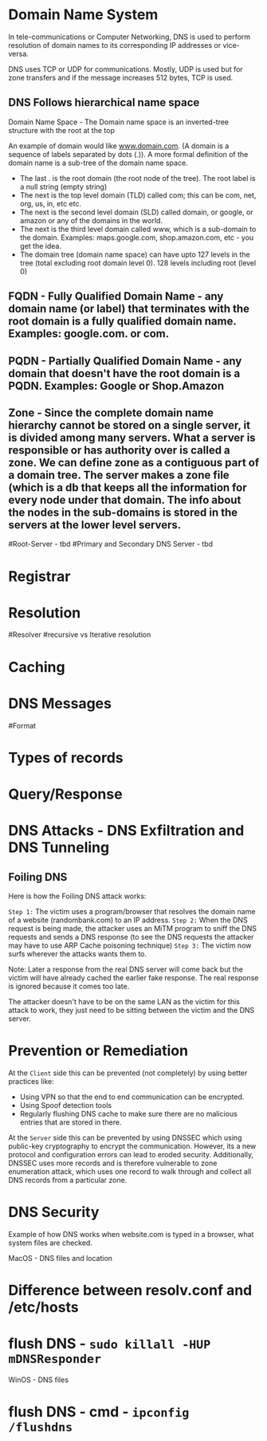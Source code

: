 # Domain Name System

In tele-communications or Computer Networking, DNS is used to perform resolution of domain names to its corresponding IP addresses or vice-versa.

DNS uses TCP or UDP for communications. Mostly, UDP is used but for zone transfers and if the message increases 512 bytes, TCP is used.

## DNS Follows hierarchical name space 

 Domain Name Space - The Domain name space is an inverted-tree structure with the root at the top

An example of domain would like www.domain.com. (A domain is a sequence of labels separated by dots (.)). A more formal definition of the domain name is a  sub-tree of the domain name space.

- The last . is the root domain (the root node of the tree). The root label is a null string (empty string)
- The next is the top level domain (TLD) called com; this can be com, net, org, us, in, etc etc.
- The next is the second level domain (SLD) called domain, or google, or amazon or any of the domains in the world.
- The next is the third level domain called www, which is a sub-domain to the domain. Examples: maps.google.com, shop.amazon.com, etc - you get the idea.
- The domain tree (domain name space) can have upto 127 levels in the tree (total excluding root domain level 0). 128 levels including root (level 0)

## FQDN - Fully Qualified Domain Name - any domain name (or label) that terminates with the root domain is a fully qualified domain name. Examples: google.com. or com. 

## PQDN - Partially Qualified Domain Name - any domain that doesn't have the root domain is a PQDN. Examples: Google or Shop.Amazon


## Zone - Since the complete domain name hierarchy cannot be stored on a single server, it is divided among many servers. What a server is responsible or has authority over is called a zone. We can define zone as a contiguous part of a domain tree. The server makes a zone file (which is a db that keeps all the information for every node under that domain. The info about the nodes in the sub-domains is stored in the servers at the lower level servers.

#Root-Server - tbd
#Primary and Secondary DNS Server - tbd
# Registrar
# Resolution
  #Resolver
  #recursive vs Iterative resolution
  # Caching
 
# DNS Messages
  #Format
  # Types of records
  # Query/Response
  
 # DNS Attacks - DNS Exfiltration and DNS Tunneling
 
 ## Foiling DNS
 
 Here is how the Foiling DNS attack works:

 `Step 1:` The victim uses a program/browser that resolves the domain name of a website (randombank.com) to an IP address. 
 `Step 2:` When the DNS request is being made, the attacker uses an MiTM program to sniff the DNS requests and sends a DNS response (to see the DNS requests the attacker may have to use ARP Cache poisoning technique)
 `Step 3:` The victim now surfs wherever the attacks wants them to.
 
 Note: Later a response from the real DNS server will come back but the victim will have already cached the earlier fake response. The real response is ignored because it comes too late. 
 
 The attacker doesn't have to be on the same LAN as the victim for this attack to work, they just need to be sitting between the victim and the DNS server.
 
# Prevention or Remediation

At the `Client` side this can be prevented (not completely) by using better practices like:

- Using VPN so that the end to end communication can be encrypted.
- Using Spoof detection tools 
- Regularly flushing DNS cache to make sure there are no malicious entries that are stored in there.
 

At the `Server` side this can be prevented by using DNSSEC which using public-key cryptography to encrypt the communication. However, its a new protocol and configuration errors can lead to eroded security. Additionally, DNSSEC uses more records and is therefore vulnerable to zone enumeration attack, which uses one record to walk through and collect all DNS records from a particular zone.
 
 
 
 
 
 
 # DNS Security
 
 Example of how DNS works when website.com is typed in a browser, what system files are checked.
 
 MacOS - DNS files and location
  # Difference between resolv.conf and /etc/hosts
  # flush DNS - `sudo killall -HUP mDNSResponder`

 WinOS - DNS files
  # flush DNS - cmd - `ipconfig /flushdns`

